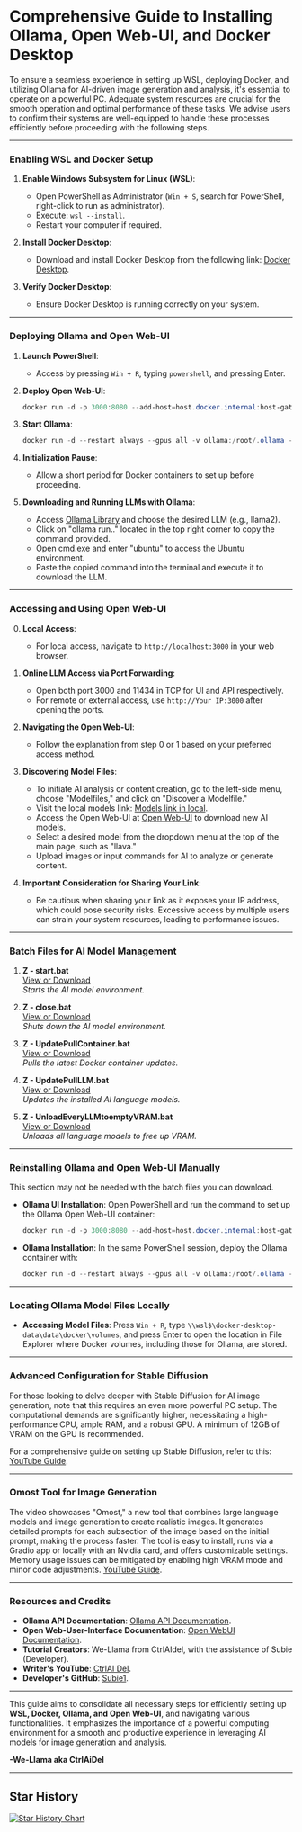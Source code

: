 # Comprehensive Guide to Installing Ollama, Open Web-UI, and Docker Desktop

To ensure a seamless experience in setting up WSL, deploying Docker, and utilizing Ollama for AI-driven image generation and analysis, it's essential to operate on a powerful PC. Adequate system resources are crucial for the smooth operation and optimal performance of these tasks. We advise users to confirm their systems are well-equipped to handle these processes efficiently before proceeding with the following steps.

---

### **Enabling WSL and Docker Setup**

1. **Enable Windows Subsystem for Linux (WSL)**:
   - Open PowerShell as Administrator (`Win + S`, search for PowerShell, right-click to run as administrator).
   - Execute: `wsl --install`.
   - Restart your computer if required.

2. **Install Docker Desktop**:
   - Download and install Docker Desktop from the following link: [Docker Desktop](https://www.docker.com/products/docker-desktop/).

3. **Verify Docker Desktop**:
   - Ensure Docker Desktop is running correctly on your system.

---

### **Deploying Ollama and Open Web-UI**

1. **Launch PowerShell**:
   - Access by pressing `Win + R`, typing `powershell`, and pressing Enter.

2. **Deploy Open Web-UI**:
   ```powershell
   docker run -d -p 3000:8080 --add-host=host.docker.internal:host-gateway -v open-webui:/app/backend/data --name open-webui --restart always ghcr.io/open-webui/open-webui:main
   ```

3. **Start Ollama**:
   ```powershell
   docker run -d --restart always --gpus all -v ollama:/root/.ollama -p 11434:11434 --name ollama ollama/ollama
   ```

4. **Initialization Pause**:
   - Allow a short period for Docker containers to set up before proceeding.

5. **Downloading and Running LLMs with Ollama**:
   - Access [Ollama Library](https://ollama.com/library) and choose the desired LLM (e.g., llama2).
   - Click on "ollama run.." located in the top right corner to copy the command provided.
   - Open cmd.exe and enter "ubuntu" to access the Ubuntu environment.
   - Paste the copied command into the terminal and execute it to download the LLM.

---

### **Accessing and Using Open Web-UI**

0. **Local Access**:
   - For local access, navigate to `http://localhost:3000` in your web browser.

1. **Online LLM Access via Port Forwarding**:
   - Open both port 3000 and 11434 in TCP for UI and API respectively.
   - For remote or external access, use `http://Your IP:3000` after opening the ports.

2. **Navigating the Open Web-UI**:
   - Follow the explanation from step 0 or 1 based on your preferred access method.

3. **Discovering Model Files**:
   - To initiate AI analysis or content creation, go to the left-side menu, choose "Modelfiles," and click on "Discover a Modelfile."
   - Visit the local models link: [Models link in local](http://localhost:3000/modelfiles/).
   - Access the Open Web-UI at [Open Web-UI](https://openwebui.com/) to download new AI models.
   - Select a desired model from the dropdown menu at the top of the main page, such as "llava."
   - Upload images or input commands for AI to analyze or generate content.

4. **Important Consideration for Sharing Your Link**:
   - Be cautious when sharing your link as it exposes your IP address, which could pose security risks. Excessive access by multiple users can strain your system resources, leading to performance issues.

---

### **Batch Files for AI Model Management**

1. **Z - start.bat**  
   [View or Download](https://github.com/CtrlAiDel/How-to-Run-Multiple-AI-Models-with-Ollama-and-Open-WebUI-in-Docker/blob/main/Z%20-%20start.bat)  
   *Starts the AI model environment.*

2. **Z - close.bat**  
   [View or Download](https://github.com/CtrlAiDel/How-to-Run-Multiple-AI-Models-with-Ollama-and-Open-WebUI-in-Docker/blob/main/Z%20-%20close.bat)  
   *Shuts down the AI model environment.*

3. **Z - UpdatePullContainer.bat**  
   [View or Download](https://github.com/CtrlAiDel/How-to-Run-Multiple-AI-Models-with-Ollama-and-Open-WebUI-in-Docker/blob/main/Z%20-%20UpdatePullContainer.bat)  
   *Pulls the latest Docker container updates.*

4. **Z - UpdatePullLLM.bat**  
   [View or Download](https://github.com/CtrlAiDel/How-to-Run-Multiple-AI-Models-with-Ollama-and-Open-WebUI-in-Docker/blob/main/Z%20-%20UpdatePullLLM.bat)  
   *Updates the installed AI language models.*

5. **Z - UnloadEveryLLMtoemptyVRAM.bat**  
   [View or Download](https://github.com/CtrlAiDel/How-to-Run-Multiple-AI-Models-with-Ollama-and-Open-WebUI-in-Docker/blob/main/Z%20-%20UnloadEveryLLMtoemptyVRAM.bat)  
   *Unloads all language models to free up VRAM.*

---

### **Reinstalling Ollama and Open Web-UI Manually**

This section may not be needed with the batch files you can download.

- **Ollama UI Installation**:
   Open PowerShell and run the command to set up the Ollama Open Web-UI container:
   ```powershell
   docker run -d -p 3000:8080 --add-host=host.docker.internal:host-gateway -v open-webui:/app/backend/data --name open-webui --restart always ghcr.io/open-webui/open-webui:main
   ```

- **Ollama Installation**:
   In the same PowerShell session, deploy the Ollama container with:
   ```powershell
   docker run -d --restart always --gpus all -v ollama:/root/.ollama -p 11434:11434 --name ollama ollama/ollama
   ```

---

### **Locating Ollama Model Files Locally**

- **Accessing Model Files**: Press `Win + R`, type `\\wsl$\docker-desktop-data\data\docker\volumes`, and press Enter to open the location in File Explorer where Docker volumes, including those for Ollama, are stored.

---

### **Advanced Configuration for Stable Diffusion**

For those looking to delve deeper with Stable Diffusion for AI image generation, note that this requires an even more powerful PC setup. The computational demands are significantly higher, necessitating a high-performance CPU, ample RAM, and a robust GPU. A minimum of 12GB of VRAM on the GPU is recommended.

For a comprehensive guide on setting up Stable Diffusion, refer to this: [YouTube Guide](https://www.youtube.com/watch?v=A0xUnf5302k&pp=ygUXbG9jYWwgaW1hZ2UgIHVuY2Vuc29yZWQ%3D).

---

### **Omost Tool for Image Generation**

The video showcases "Omost," a new tool that combines large language models and image generation to create realistic images. It generates detailed prompts for each subsection of the image based on the initial prompt, making the process faster. The tool is easy to install, runs via a Gradio app or locally with an Nvidia card, and offers customizable settings. Memory usage issues can be mitigated by enabling high VRAM mode and minor code adjustments. [YouTube Guide](https://www.youtube.com/watch?v=RKxrXkVpPoE).

---

### **Resources and Credits**

- **Ollama API Documentation**: [Ollama API Documentation](https://github.com/ollama/ollama/blob/main/docs/api.md).
- **Open Web-User-Interface Documentation**: [Open WebUI Documentation](https://github.com/open-webui/open-webui).
- **Tutorial Creators**: We-Llama from CtrlAIdel, with the assistance of Subie (Developer).
- **Writer's YouTube**: [CtrlAI Del](https://www.youtube.com/@ctrl_ai_del).
- **Developer's GitHub**: [Subie1](https://github.com/Subie1).

---

This guide aims to consolidate all necessary steps for efficiently setting up **WSL, Docker, Ollama, and Open Web-UI**, and navigating various functionalities. It emphasizes the importance of a powerful computing environment for a smooth and productive experience in leveraging AI models for image generation and analysis.

**-We-Llama aka CtrlAiDel**

---

## Star History

[![Star History Chart](https://api.star-history.com/svg?repos=CtrlAiDel/How-to-Run-Multiple-AI-Models-with-Ollama-and-Open-WebUI-in-Docker&type=Date)](https://star-history.com/#CtrlAiDel/How-to-Run-Multiple-AI-Models-with-Ollama-and-Open-WebUI-in-Docker&Date)
